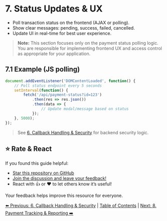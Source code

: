 # 7. Status Updates & UX

- Poll transaction status on the frontend (AJAX or polling).
- Show clear messages: pending, success, failed, cancelled.
- Update UI in real-time for best user experience.

> **Note:** This section focuses only on the payment status polling logic. You are responsible for implementing frontend UX and access control as appropriate for your application.

## 7.1 Example (JS polling)

```js
document.addEventListener('DOMContentLoaded', function() {
    // Poll status endpoint every 5 seconds
    setInterval(function() {
        fetch('/api/payment-status?id=123')
            .then(res => res.json())
            .then(data => {
                // Update modal/message based on status
            });
    }, 5000);
});
```

> See [6. Callback Handling & Security](./callback-security.md) for backend security logic.

## ⭐ Rate & React

If you found this guide helpful:

- [Star this repository on GitHub](https://github.com/johnekiru/mpesa-laravel-guide)
- [Join the discussion and leave your feedback!](https://github.com/me12free/mpesa-laravel-guide/discussions)
- React with 👍 or ❤️ to let others know it’s useful!

Your feedback helps improve this resource for everyone.

[⬅️ Previous: 6. Callback Handling & Security](./callback-security.md) | [Table of Contents](../README.md#table-of-contents) | [Next: 8. Payment Tracking & Reporting ➡️](./admin-reporting.md)
